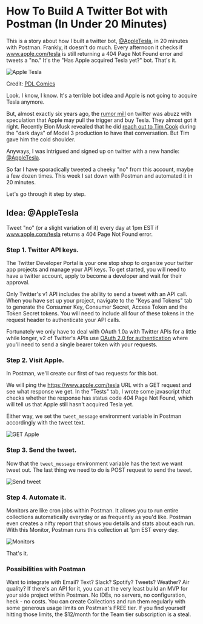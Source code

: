# How To Build A Twitter Bot with Postman (In Under 20 Minutes)

This is a story about how I built a twitter bot, [@AppleTesla](https://twitter.com/appletesla), in 20 minutes with Postman. Frankly, it doesn't do much. Every afternoon it checks if www.apple.com/tesla is still returning a 404 Page Not Found error and tweets a "no." It's the "Has Apple acquired Tesla yet?" bot. That's it.

![Apple Tesla](https://i.imgur.com/ZwtUFpZ.png)

Credit: [PDL Comics](https://twitter.com/PDLComics/status/1354111867371876352)

Look. I know, I know. It's a terrible bot idea and Apple is not going to acquire Tesla anymore. 

But, almost exactly six years ago, the [rumor mill](https://www.linkedin.com/pulse/apple-buy-tesla-75b-18-months-jason-calacanis/) on twitter was abuzz with speculation that Apple may pull the trigger and buy Tesla. They almost got it right. Recently Elon Musk revealed that he did [reach out to Tim Cook](https://twitter.com/elonmusk/status/1341485211209637889?s=20) during the "dark days" of Model 3 production to have that conversation. But Tim gave him the cold shoulder.

Anyways, I was intrigued and signed up on twitter with a new handle: [@AppleTesla](https://twitter.com/appletesla).

So far I have sporadically tweeted a cheeky "no" from this account, maybe a few dozen times. This week I sat down with Postman and automated it in 20 minutes. 

Let's go through it step by step.

## Idea: @AppleTesla
Tweet "no" (or a slight variation of it) every day at 1pm EST if www.apple.com/tesla returns a 404 Page Not Found error. 


### Step 1. Twitter API keys.

The Twitter Developer Portal is your one stop shop to organize your twitter app projects and manage your API keys. To get started, you will need to have a twitter account, apply to become a developer and wait for their approval.

Only Twitter's v1 API includes the ability to send a tweet with an API call. When you have set up your project, navigate to the "Keys and Tokens" tab to generate the Consumer Key, Consumer Secret, Access Token and the Token Secret tokens. You will need to include all four of these tokens in the request header to authenticate your API calls. 

Fortunately we only have to deal with OAuth 1.0a with Twitter APIs for a little while longer, v2 of Twitter's APIs use [OAuth 2.0 for authentication](https://developer.twitter.com/en/docs/authentication/overview) where you'll need to send a single bearer token with your requests.


### Step 2. Visit Apple.

In Postman, we'll create our first of two requests for this bot. 

We will ping the https://www.apple.com/tesla URL with a GET request and see what response we get. In the "Tests" tab, I wrote some javascript that checks whether the response has status code 404 Page Not Found, which will tell us that Apple still hasn't acquired Tesla yet. 

Either way, we set the `tweet_message` environment variable in Postman accordingly with the tweet text. 

![GET Apple](https://imgur.com/gPeeWEU.png)


### Step 3. Send the tweet.

Now that the `tweet_message` environment variable has the text we want tweet out. The last thing we need to do is POST request to send the tweet.

![Send tweet](https://i.imgur.com/ujhJVIH.png)


### Step 4. Automate it.

Monitors are like cron jobs within Postman. It allows you to run entire collections automatically everyday or as frequently as you'd like. Postman even creates a nifty report that shows you details and stats about each run. With this Monitor, Postman runs this collection at 1pm EST every day.

![Monitors](https://imgur.com/xc6PxB4.png)

That's it.


### Possibilities with Postman

Want to integrate with Email? Text? Slack? Spotify? Tweets? Weather? Air quality? If there's an API for it, you can at the very least build an MVP for your side project within Postman. No IDEs, no servers, no configuration, heck - no costs. You can create Collections and run them regularly with some generous usage limits on Postman's FREE tier. If you find yourself hitting those limits, the $12/month for the Team tier subscription is a steal.
